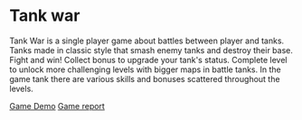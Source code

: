 
# Tank war

Tank War is a single player game about battles between player and tanks. Tanks made in classic style that smash enemy tanks and destroy their base. 
Fight and win! Collect bonus to upgrade your tank's status. Complete level to unlock
more challenging levels with bigger maps in battle tanks. In the game tank there are various skills and bonuses scattered throughout the levels.
  
  
[Game Demo](https://drive.google.com/file/d/14i79OfJWP5fN9kEXRevLfOqSFT8gsU9J/view?usp=sharing)
[Game report](https://drive.google.com/file/d/1KkVCrRV-OOeMuslyQlUT-vaHLlSj81Wn/view?usp=sharing)

